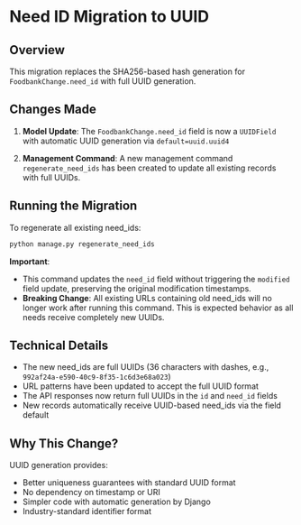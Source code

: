 # Need ID Migration to UUID

## Overview

This migration replaces the SHA256-based hash generation for `FoodbankChange.need_id` with full UUID generation.

## Changes Made

1. **Model Update**: The `FoodbankChange.need_id` field is now a `UUIDField` with automatic UUID generation via `default=uuid.uuid4`

2. **Management Command**: A new management command `regenerate_need_ids` has been created to update all existing records with full UUIDs.

## Running the Migration

To regenerate all existing need_ids:

```bash
python manage.py regenerate_need_ids
```

**Important**: 
- This command updates the `need_id` field without triggering the `modified` field update, preserving the original modification timestamps.
- **Breaking Change**: All existing URLs containing old need_ids will no longer work after running this command. This is expected behavior as all needs receive completely new UUIDs.

## Technical Details

- The new need_ids are full UUIDs (36 characters with dashes, e.g., `992af24a-e590-40c9-8f35-1c6d3e68a023`)
- URL patterns have been updated to accept the full UUID format
- The API responses now return full UUIDs in the `id` and `need_id` fields
- New records automatically receive UUID-based need_ids via the field default

## Why This Change?

UUID generation provides:
- Better uniqueness guarantees with standard UUID format
- No dependency on timestamp or URI
- Simpler code with automatic generation by Django
- Industry-standard identifier format
